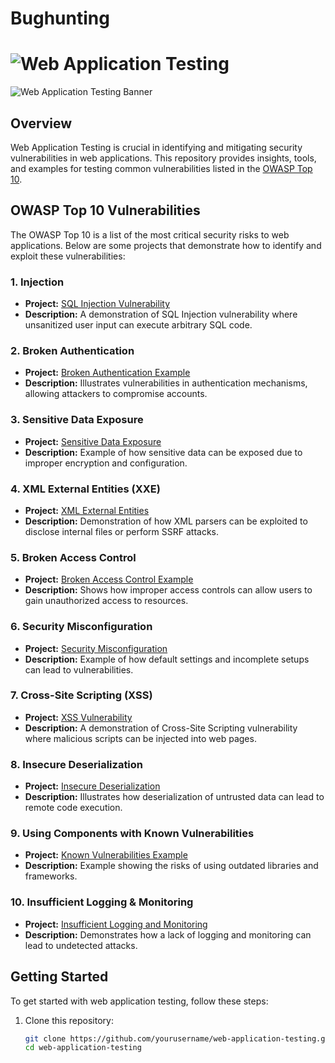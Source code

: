 # Bughunting

# ![Web Application Testing](https://img.shields.io/badge/Web%20Application%20Testing-4A90E2?style=for-the-badge&logo=appveyor&logoColor=white)

![Web Application Testing Banner](https://via.placeholder.com/1200x300.png?text=Web+Application+Testing)

## **Overview**
Web Application Testing is crucial in identifying and mitigating security vulnerabilities in web applications. This repository provides insights, tools, and examples for testing common vulnerabilities listed in the [OWASP Top 10](https://owasp.org/www-project-top-ten/).

## **OWASP Top 10 Vulnerabilities**
The OWASP Top 10 is a list of the most critical security risks to web applications. Below are some projects that demonstrate how to identify and exploit these vulnerabilities:

### **1. Injection**
- **Project:** [SQL Injection Vulnerability](https://github.com/yourusername/sql-injection-example)
- **Description:** A demonstration of SQL Injection vulnerability where unsanitized user input can execute arbitrary SQL code.

### **2. Broken Authentication**
- **Project:** [Broken Authentication Example](https://github.com/yourusername/broken-authentication-example)
- **Description:** Illustrates vulnerabilities in authentication mechanisms, allowing attackers to compromise accounts.

### **3. Sensitive Data Exposure**
- **Project:** [Sensitive Data Exposure](https://github.com/yourusername/sensitive-data-exposure-example)
- **Description:** Example of how sensitive data can be exposed due to improper encryption and configuration.

### **4. XML External Entities (XXE)**
- **Project:** [XML External Entities](https://github.com/yourusername/xxe-example)
- **Description:** Demonstration of how XML parsers can be exploited to disclose internal files or perform SSRF attacks.

### **5. Broken Access Control**
- **Project:** [Broken Access Control Example](https://github.com/yourusername/broken-access-control-example)
- **Description:** Shows how improper access controls can allow users to gain unauthorized access to resources.

### **6. Security Misconfiguration**
- **Project:** [Security Misconfiguration](https://github.com/yourusername/security-misconfiguration-example)
- **Description:** Example of how default settings and incomplete setups can lead to vulnerabilities.

### **7. Cross-Site Scripting (XSS)**
- **Project:** [XSS Vulnerability](https://github.com/yourusername/xss-example)
- **Description:** A demonstration of Cross-Site Scripting vulnerability where malicious scripts can be injected into web pages.

### **8. Insecure Deserialization**
- **Project:** [Insecure Deserialization](https://github.com/yourusername/insecure-deserialization-example)
- **Description:** Illustrates how deserialization of untrusted data can lead to remote code execution.

### **9. Using Components with Known Vulnerabilities**
- **Project:** [Known Vulnerabilities Example](https://github.com/yourusername/known-vulnerabilities-example)
- **Description:** Example showing the risks of using outdated libraries and frameworks.

### **10. Insufficient Logging & Monitoring**
- **Project:** [Insufficient Logging and Monitoring](https://github.com/yourusername/insufficient-logging-example)
- **Description:** Demonstrates how a lack of logging and monitoring can lead to undetected attacks.

## **Getting Started**
To get started with web application testing, follow these steps:

1. Clone this repository:
   ```bash
   git clone https://github.com/yourusername/web-application-testing.git
   cd web-application-testing
